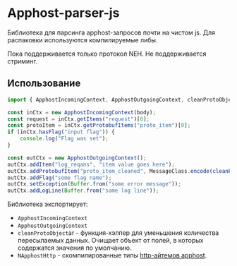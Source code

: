 # Apphost-parser-js

Библиотека для парсинга apphost-запросов почти на чистом js. Для распаковки используются компилируемые либы.

Пока поддерживается только протокол NEH. Не поддерживается стриминг.

## Использование

```javascript
import { ApphostIncomingContext, ApphostOutgoingContext, cleanProtoObject } from "@yandex-int/apphost-parser-js";

const inCtx = new ApphostIncomingContext(body);
const request = inCtx.getItems("request")[0];
const protoItem = inCtx.getProtobufItems("proto_item")[0];
if (inCtx.hasFlag("input flag")) {
    console.log("Flag was set");
}

const outCtx = new ApphostOutgoingContext();
outCtx.addItem("log_reqans", "item value goes here"); 
outCtx.addProtobufItem("proto_item_cleaned", MessageClass.encode(cleanProtoObject({ Key1: 0, Key2: "Hello" })).finish()); 
outCtx.addFlag("some flag name");
outCtx.setException(Buffer.from("some error message"));
outCtx.addLogLine(Buffer.from("some log line"));
```

Библиотека экспортирует:

- `ApphostIncomingContext`
- `ApphostOutgoingContext`
- `cleanProtoObject`ar - функция-хэлпер для уменьшения количества пересылаемых данных. Очищает объект от полей, в которых содержатся значения по умолчанию.  
- `NApphostHttp` - скомпилированные типы [http-айтемов apphost](https://a.yandex-team.ru/arc/trunk/arcadia/apphost/lib/proto_answers/http.proto).
